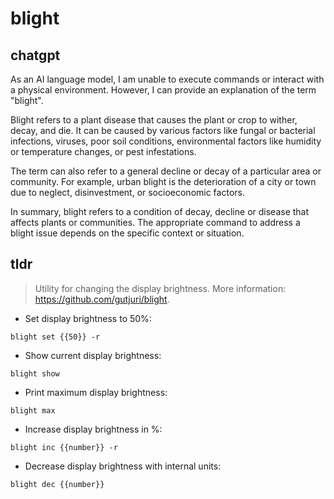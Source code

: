 # blight 
## chatgpt 
As an AI language model, I am unable to execute commands or interact with a physical environment. However, I can provide an explanation of the term "blight". 

Blight refers to a plant disease that causes the plant or crop to wither, decay, and die. It can be caused by various factors like fungal or bacterial infections, viruses, poor soil conditions, environmental factors like humidity or temperature changes, or pest infestations.

The term can also refer to a general decline or decay of a particular area or community. For example, urban blight is the deterioration of a city or town due to neglect, disinvestment, or socioeconomic factors.

In summary, blight refers to a condition of decay, decline or disease that affects plants or communities. The appropriate command to address a blight issue depends on the specific context or situation. 

## tldr 
 
> Utility for changing the display brightness.
> More information: <https://github.com/gutjuri/blight>.

- Set display brightness to 50%:

`blight set {{50}} -r`

- Show current display brightness:

`blight show`

- Print maximum display brightness:

`blight max`

- Increase display brightness in %:

`blight inc {{number}} -r`

- Decrease display brightness with internal units:

`blight dec {{number}}`
